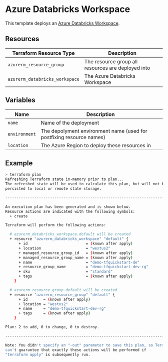 # Azure Databricks Workspace

This template deploys an [Azure Databricks Workspace](https://www.terraform.io/docs/providers/azurerm/r/databricks_workspace.html).

## Resources

| Terraform Resource Type | Description |
| - | - |
| `azurerm_resource_group` | The resource group all resources are deployed into |
| `azurerm_databricks_workspace` | The Azure Databricks Workspace |

## Variables

| Name | Description |
|-|-|
| `name` | Name of the deployment |
| `environment` | The depolyment environment name (used for postfixing resource names) |
| `location` | The Azure Region to deploy these resources in |


## Example

```bash
> terraform plan
Refreshing Terraform state in-memory prior to plan...
The refreshed state will be used to calculate this plan, but will not be
persisted to local or remote state storage.

------------------------------------------------------------------------

An execution plan has been generated and is shown below.
Resource actions are indicated with the following symbols:
  + create

Terraform will perform the following actions:

  # azurerm_databricks_workspace.default will be created
  + resource "azurerm_databricks_workspace" "default" {
      + id                          = (known after apply)
      + location                    = "westus2"
      + managed_resource_group_id   = (known after apply)
      + managed_resource_group_name = (known after apply)
      + name                        = "demo-tfquickstart-de"
      + resource_group_name         = "demo-tfquickstart-dev-rg"
      + sku                         = "standard"
      + tags                        = (known after apply)
    }

  # azurerm_resource_group.default will be created
  + resource "azurerm_resource_group" "default" {
      + id       = (known after apply)
      + location = "westus2"
      + name     = "demo-tfquickstart-dev-rg"
      + tags     = (known after apply)
    }

Plan: 2 to add, 0 to change, 0 to destroy.

------------------------------------------------------------------------

Note: You didn't specify an "-out" parameter to save this plan, so Terraform
can't guarantee that exactly these actions will be performed if
"terraform apply" is subsequently run.

```
